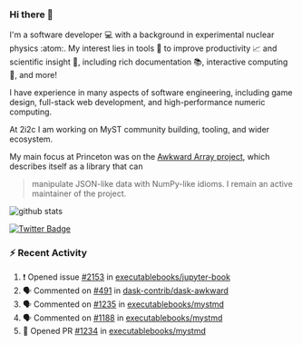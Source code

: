 ### Hi there 👋 

I'm a software developer 💻 with a background in experimental nuclear physics :atom:. My interest lies in tools :wrench: to improve productivity :chart_with_upwards_trend: and scientific insight :telescope:, including rich documentation 📚, interactive computing 🧮, and more! 

I have experience in many aspects of software engineering, including game design, full-stack web development, and high-performance numeric computing. 

At 2i2c I am working on MyST community building, tooling, and wider ecosystem. 

My main focus at Princeton was on the [Awkward Array project](awkward-array.org/), which describes itself as a library that can 
> manipulate JSON-like data with NumPy-like idioms. I remain an active maintainer of the project. 

![github stats](https://github-readme-stats.vercel.app/api?username=agoose77&show_icons=true&hide_rank=true&hide_title=true&bg_color=30,e76445,904e95&text_color=efe3ec&icon_color=efe3ec)
<!--
**agoose77/agoose77** is a ✨ _special_ ✨ repository because its `README.md` (this file) appears on your GitHub profile.

Here are some ideas to get you started:

- 🔭 I’m currently working on ...
- 🌱 I’m currently learning ...
- 👯 I’m looking to collaborate on ...
- 🤔 I’m looking for help with ...
- 💬 Ask me about ...
- 📫 How to reach me: ...
- 😄 Pronouns: ...
- ⚡ Fun fact: ...
-->

[![Twitter Badge](https://img.shields.io/twitter/follow/agoose77?style=flat-square&logo=Twitter&logoColor=white&color=cornflowerblue)](https://twitter.com/agoose77)

### :zap: Recent Activity

<!--START_SECTION:activity-->
1. ❗ Opened issue [#2153](https://github.com/executablebooks/jupyter-book/issues/2153) in [executablebooks/jupyter-book](https://github.com/executablebooks/jupyter-book)
2. 🗣 Commented on [#491](https://github.com/dask-contrib/dask-awkward/pull/491#issuecomment-2133657903) in [dask-contrib/dask-awkward](https://github.com/dask-contrib/dask-awkward)
3. 🗣 Commented on [#1235](https://github.com/executablebooks/mystmd/issues/1235#issuecomment-2130377891) in [executablebooks/mystmd](https://github.com/executablebooks/mystmd)
4. 🗣 Commented on [#1188](https://github.com/executablebooks/mystmd/pull/1188#issuecomment-2129767271) in [executablebooks/mystmd](https://github.com/executablebooks/mystmd)
5. 💪 Opened PR [#1234](https://github.com/executablebooks/mystmd/pull/1234) in [executablebooks/mystmd](https://github.com/executablebooks/mystmd)
<!--END_SECTION:activity-->
